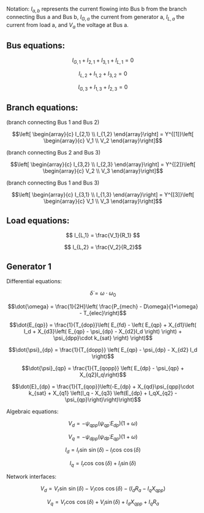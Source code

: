 Notation: $I_{a,b}$ represents the current flowing into Bus b from the branch connecting Bus a and Bus b, $I_{G,a}$ the current from generator a, $I_{L,a}$ the current from load a, and $V_a$ the voltage at Bus a.

## Bus equations:
```math 
I_{G,1}+I_{2,1}+I_{3,1}+I_{L,1} = 0
```
```math
I_{L,2}+I_{1,2}+I_{3,2} = 0
```
```math 
I_{G,3}+I_{1,3}+I_{2,3} = 0
```

## Branch equations:

(branch connecting Bus 1 and Bus 2)
```math
\left[ \begin{array}{c}
        I_{2,1} \\
        I_{1,2}
    \end{array}\right] = 
    Y^{[1]}\left[ \begin{array}{c}
        V_1 \\
        V_2
\end{array}\right]
```

(branch connecting Bus 2 and Bus 3)
```math
\left[ \begin{array}{c}
        I_{3,2} \\
        I_{2,3}
    \end{array}\right] = 
    Y^{[2]}\left[ \begin{array}{c}
        V_2 \\
        V_3
    \end{array}\right]
```

(branch connecting Bus 1 and Bus 3)
```math
\left[ \begin{array}{c}
        I_{3,1} \\
        I_{1,3}
    \end{array}\right] = 
    Y^{[3]}\left[ \begin{array}{c}
        V_1 \\
        V_3
    \end{array}\right]
```

 ## Load equations:
```math
 I_{L,1} = \frac{V_1}{R_1} 
``` 
```math
    I_{L,2} = \frac{V_2}{R_2}
```

## Generator 1
Differential equations: <br>
```math
\dot{\delta} = \omega \cdot \omega_0 
```
```math
\dot{\omega} = \frac{1}{2H}\left( \frac{P_{mech} - D\omega}{1+\omega} - T_{elec}\right)
```
```math
\dot{E_{qp}} = \frac{1}{T_{dop}}\left(  E_{fd} - \left( E_{qp} + X_{d1}\left( I_d + X_{d3}\left( E_{qp} - \psi_{dp} - X_{d2}I_d \right)  \right) + \psi_{dpp}\cdot k_{sat} \right) \right)
```
```math 
\dot{\psi}_{dp} = \frac{1}{T_{dopp}} \left( E_{qp} - \psi_{dp} - X_{d2} I_d \right)
``` 
```math
\dot{\psi}_{qp} = \frac{1}{T_{qopp}} \left( E_{dp} - \psi_{qp} + X_{q2}I_q\right)
```
```math
\dot{E}_{dp} = \frac{1}{T_{qop}}\left(-E_{dp} + X_{qd}\psi_{qpp}\cdot k_{sat} + X_{q1} \left(I_q - X_{q3} \left(E_{dp} + I_qX_{q2} - \psi_{qp}\right)\right)\right)
```
Algebraic equations:
```math
V_d = -\psi_{qpp}(\psi_{qp^{\prime}}E_{dp})(1+\omega)
```
```math
V_q = -\psi_{dpp}(\psi_{dp^{\prime}}E_{qp})(1+\omega)
```
```math
I_d = I_r\sin\,\sin(\delta) - I_i\cos\,\cos(\delta)
```
```math
I_q = I_r\cos\,\cos(\delta) + I_i\sin(\delta)
```

Network interfaces:
```math
V_d = V_r\sin\,\sin(\delta) - V_i\cos\,\cos(\delta) - (I_d R_a  -I_q X_{qpp})
```
```math
V_q = V_r\cos\,\cos(\delta) + V_i\sin(\delta) + I_{d}X_{qpp} + I_{q}R_a
```


